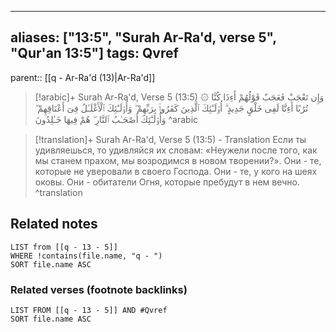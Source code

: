 
---
aliases: ["13:5", "Surah Ar-Ra'd, verse 5", "Qur'an 13:5"]
tags: Qvref
---

parent:: [[q - Ar-Ra'd (13)|Ar-Ra'd]]

> [!arabic]+ Surah Ar-Ra'd, Verse 5 (13:5)
> <span class="quran-arabic">۞ وَإِن تَعْجَبْ فَعَجَبٌ قَوْلُهُمْ أَءِذَا كُنَّا تُرَٰبًا أَءِنَّا لَفِى خَلْقٍ جَدِيدٍ ۗ أُو۟لَـٰٓئِكَ ٱلَّذِينَ كَفَرُوا۟ بِرَبِّهِمْ ۖ وَأُو۟لَـٰٓئِكَ ٱلْأَغْلَـٰلُ فِىٓ أَعْنَاقِهِمْ ۖ وَأُو۟لَـٰٓئِكَ أَصْحَـٰبُ ٱلنَّارِ ۖ هُمْ فِيهَا خَـٰلِدُونَ</span>
^arabic

> [!translation]+ Surah Ar-Ra'd, Verse 5 (13:5) - Translation
> Если ты удивляешься, то удивляйся их словам: «Неужели после того, как мы станем прахом, мы возродимся в новом творении?». Они - те, которые не уверовали в своего Господа. Они - те, у кого на шеях оковы. Они - обитатели Огня, которые пребудут в нем вечно.
^translation



## Related notes
```dataview
LIST from [[q - 13 - 5]]
WHERE !contains(file.name, "q - ")
SORT file.name ASC
```

### Related verses (footnote backlinks)
```dataview
LIST FROM [[q - 13 - 5]] AND #Qvref
SORT file.name ASC
```

